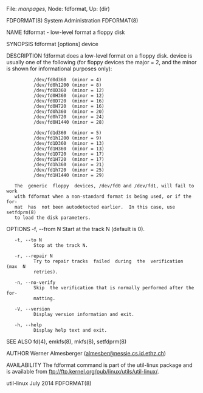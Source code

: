 File: *manpages*,  Node: fdformat,  Up: (dir)

FDFORMAT(8)                  System Administration                 FDFORMAT(8)



NAME
       fdformat - low-level format a floppy disk

SYNOPSIS
       fdformat [options] device

DESCRIPTION
       fdformat  does  a low-level format on a floppy disk.  device is usually
       one of the following (for floppy devices the major = 2, and  the  minor
       is shown for informational purposes only):

              /dev/fd0d360  (minor = 4)
              /dev/fd0h1200 (minor = 8)
              /dev/fd0D360  (minor = 12)
              /dev/fd0H360  (minor = 12)
              /dev/fd0D720  (minor = 16)
              /dev/fd0H720  (minor = 16)
              /dev/fd0h360  (minor = 20)
              /dev/fd0h720  (minor = 24)
              /dev/fd0H1440 (minor = 28)

              /dev/fd1d360  (minor = 5)
              /dev/fd1h1200 (minor = 9)
              /dev/fd1D360  (minor = 13)
              /dev/fd1H360  (minor = 13)
              /dev/fd1D720  (minor = 17)
              /dev/fd1H720  (minor = 17)
              /dev/fd1h360  (minor = 21)
              /dev/fd1h720  (minor = 25)
              /dev/fd1H1440 (minor = 29)

       The  generic  floppy  devices, /dev/fd0 and /dev/fd1, will fail to work
       with fdformat when a non-standard format is being used, or if the  for-
       mat  has  not been autodetected earlier.  In this case, use setfdprm(8)
       to load the disk parameters.

OPTIONS
       -f, --from N
              Start at the track N (default is 0).

       -t, --to N
              Stop at the track N.

       -r, --repair N
              Try to repair tracks  failed  during  the  verification  (max  N
              retries).

       -n, --no-verify
              Skip  the verification that is normally performed after the for-
              matting.

       -V, --version
              Display version information and exit.

       -h, --help
              Display help text and exit.

SEE ALSO
       fd(4), emkfs(8), mkfs(8), setfdprm(8)

AUTHOR
       Werner Almesberger (almesber@nessie.cs.id.ethz.ch)

AVAILABILITY
       The fdformat command is part of the util-linux package and is available
       from ftp://ftp.kernel.org/pub/linux/utils/util-linux/.



util-linux                         July 2014                       FDFORMAT(8)
